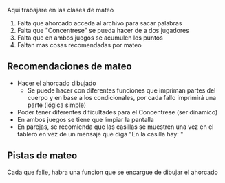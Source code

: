 Aqui trabajare en las clases de mateo


1. Falta que ahorcado acceda al archivo para sacar palabras
2. Falta que "Concentrese" se pueda hacer de a dos jugadores
3. Falta que en ambos juegos se acumulen los puntos
4. Faltan mas cosas recomendadas por mateo

## Recomendaciones de mateo
- Hacer el ahorcado dibujado 
    - Se puede hacer con diferentes     funciones que impriman partes del cuerpo y en base a los condicionales, por cada fallo imprimirá una parte (lógica simple)
- Poder tener diferentes dificultades para el Concentrese (ser dinamico)
- En ambos juegos se tiene que limpiar la pantalla
- En parejas, se recomienda que las casillas se muestren una vez en el tablero
  en vez de un mensaje que diga "En la casilla hay: "


## Pistas de mateo
Cada que falle, habra una funcion que se encargue de dibujar el ahorcado
